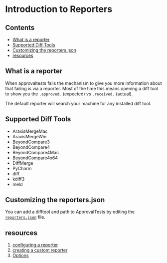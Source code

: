# Introduction to Reporters

<!-- toc -->
## Contents

  * [What is a reporter](#what-is-a-reporter)
  * [Supported Diff Tools](#supported-diff-tools)
  * [Customizing the reporters.json](#customizing-the-reportersjson)
  * [resources](#resources)<!-- endToc -->

## What is a reporter
When approvaltests fails the mechanism to give you more information about that failing
is via a reporter. Most of the time this means opening a diff tool to show you 
the `.approved.` (expected) vs `.received.` (actual).  

The default reporter will search your machine for any installed diff tool.

## Supported Diff Tools  

* AraxisMergeMac <!-- include: GenericDiffReporterTests.test_document_existing_reporters.approved.md -->
* AraxisMergeWin
* BeyondCompare3
* BeyondCompare4
* BeyondCompare4Mac
* BeyondCompare4x64
* DiffMerge
* PyCharm
* diff
* kdiff3
* meld <!-- endInclude -->

## Customizing the reporters.json

You can add a difftool and path to ApprovalTests by editing the [`reporters.json`](../../approvaltests/reporters/reporters.json) file.

## resources
1. [configuring a reporter](../configuration.md#how-to-configure-a-default-reporter-for-your-system)
2. [creating a custom reporter](../how_to/create_a_custom_reporter.md)
4. [Options](../reference/options.md)
